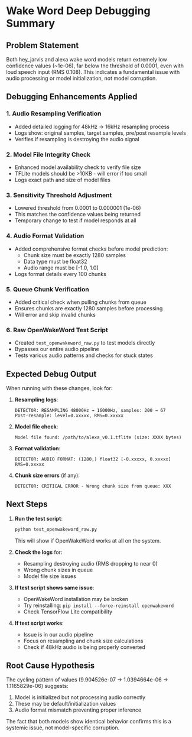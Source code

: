 # Wake Word Deep Debugging Summary

## Problem Statement
Both hey_jarvis and alexa wake word models return extremely low confidence values (~1e-06), far below the threshold of 0.0001, even with loud speech input (RMS 0.108). This indicates a fundamental issue with audio processing or model initialization, not model corruption.

## Debugging Enhancements Applied

### 1. Audio Resampling Verification
- Added detailed logging for 48kHz → 16kHz resampling process
- Logs show: original samples, target samples, pre/post resample levels
- Verifies if resampling is destroying the audio signal

### 2. Model File Integrity Check  
- Enhanced model availability check to verify file size
- TFLite models should be >10KB - will error if too small
- Logs exact path and size of model files

### 3. Sensitivity Threshold Adjustment
- Lowered threshold from 0.0001 to 0.000001 (1e-06)
- This matches the confidence values being returned
- Temporary change to test if model responds at all

### 4. Audio Format Validation
- Added comprehensive format checks before model prediction:
  - Chunk size must be exactly 1280 samples
  - Data type must be float32
  - Audio range must be [-1.0, 1.0]
- Logs format details every 100 chunks

### 5. Queue Chunk Verification
- Added critical check when pulling chunks from queue
- Ensures chunks are exactly 1280 samples before processing
- Will error and skip invalid chunks

### 6. Raw OpenWakeWord Test Script
- Created `test_openwakeword_raw.py` to test models directly
- Bypasses our entire audio pipeline
- Tests various audio patterns and checks for stuck states

## Expected Debug Output

When running with these changes, look for:

1. **Resampling logs**:
   ```
   DETECTOR: RESAMPLING 48000Hz → 16000Hz, samples: 200 → 67
   Post-resample: level=0.xxxxx, RMS=0.xxxxx
   ```

2. **Model file check**:
   ```
   Model file found: /path/to/alexa_v0.1.tflite (size: XXXX bytes)
   ```

3. **Format validation**:
   ```
   DETECTOR: AUDIO FORMAT: (1280,) float32 [-0.xxxxx, 0.xxxxx] RMS=0.xxxxx
   ```

4. **Chunk size errors** (if any):
   ```
   DETECTOR: CRITICAL ERROR - Wrong chunk size from queue: XXX
   ```

## Next Steps

1. **Run the test script**: 
   ```bash
   python test_openwakeword_raw.py
   ```
   This will show if OpenWakeWord works at all on the system.

2. **Check the logs** for:
   - Resampling destroying audio (RMS dropping to near 0)
   - Wrong chunk sizes in queue
   - Model file size issues

3. **If test script shows same issue**:
   - OpenWakeWord installation may be broken
   - Try reinstalling: `pip install --force-reinstall openwakeword`
   - Check TensorFlow Lite compatibility

4. **If test script works**:
   - Issue is in our audio pipeline
   - Focus on resampling and chunk size calculations
   - Check if 48kHz audio is being properly converted

## Root Cause Hypothesis

The cycling pattern of values (9.904526e-07 → 1.0394664e-06 → 1.1165829e-06) suggests:
1. Model is initialized but not processing audio correctly
2. These may be default/initialization values
3. Audio format mismatch preventing proper inference

The fact that both models show identical behavior confirms this is a systemic issue, not model-specific corruption.